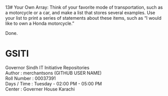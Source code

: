 13# Your Own Array: Think of your favorite mode of transportation, such as a motorcycle or a car, and make
    a list that stores several examples. Use your list to print a series of statements about these items, 
    such as “I would like to own a Honda motorcycle.”

Done.




# GSITI
Governor Sindh IT Initiative Repositories <br>
Author       : merchantsons (GITHUB USER NAME) <br>
Roll Number  : 00037391 <br>
Days / Time  : Tuesday - 02:00 PM - 05:00 PM <br>
Center       : Governer House Karachi <br>
